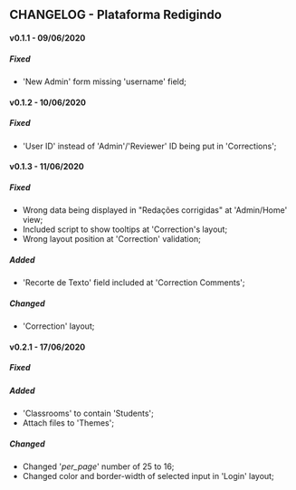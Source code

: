 ## CHANGELOG - Plataforma Redigindo

#### v0.1.1 - 09/06/2020
##### Fixed
- 'New Admin' form missing 'username' field;

#### v0.1.2 - 10/06/2020
##### Fixed
-  'User ID' instead of 'Admin'/'Reviewer' ID being put in 'Corrections';

#### v0.1.3 - 11/06/2020
##### Fixed
- Wrong data being displayed in "Redações corrigidas" at 'Admin/Home' view;
- Included script to show tooltips at 'Correction's layout;
- Wrong layout position at 'Correction' validation;

##### Added

- 'Recorte de Texto' field included at 'Correction Comments';

##### Changed

- 'Correction' layout;

#### v0.2.1 - 17/06/2020
##### Fixed

##### Added

- 'Classrooms' to contain 'Students';
- Attach files to 'Themes';

##### Changed

- Changed '_per_page_' number of 25 to 16;
- Changed color and border-width of selected input in 'Login' layout; 

